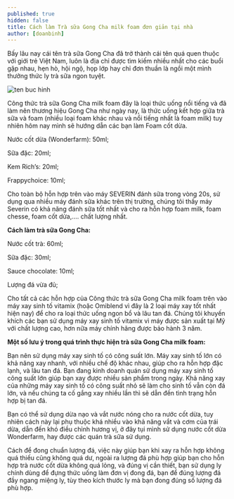 ```yaml
---
published: true
hidden: false
title: Cách làm Trà sữa Gong Cha milk foam đơn giản tại nhà
author: [doanbinh] 
---
```



Bấy lâu nay cái tên trà sữa Gong Cha đã trở thành cái tên quá quen thuộc với giới trẻ Việt Nam, luôn là địa chỉ được tìm kiếm nhiều nhất cho các buổi gặp nhau, hẹn hò, hội ngộ, họp lớp hay chỉ đơn thuần là ngồi một mình thưởng thức ly trà sữa ngon tuyệt.

![ten buc hinh](https://cachnauche.com/uploads/cach-pha-tra-sua-milk-foam.jpg "ten buc hinh")

Công thức trà sữa Gong Cha milk foam đây là loại thức uống nổi tiếng và đã làm nên thương hiệu Gong Cha như ngày nay, là thức uống kết hợp giữa trà sữa và  foam (nhiều loại foam khác nhau và nổi tiếng nhất là foam milk) tuy nhiên hôm nay mình sẽ hướng dẫn các bạn làm Foam cốt dừa.

 Nước cốt dừa (Wonderfarm): 50ml;

 Sữa đặc: 20ml;

 Kem Rich’s: 20ml;

 Frappychoice: 10ml;

Cho toàn bộ hỗn hợp trên vào máy SEVERIN đánh sữa trong vòng 20s, sử dụng qua nhiều máy đánh sữa khác trên thị trường, chúng tôi thấy máy Severin có khả năng đánh sữa tốt nhất và cho ra hỗn hợp foam milk, foam chesse, foam cốt dừa,…. chất lượng nhất.


**Cách làm trà sữa Gong Cha:** 

Nước cốt trà: 60ml;

Sữa đặc: 30ml;

Sauce chocolate: 10ml;

Lượng đá vừa đủ;


Cho tất cả các hỗn hợp của Công thức trà sữa Gong Cha milk foam trên vào máy xay sinh tố vitamix (hoặc Omiblend vì đây là 2 loại máy xay tốt nhất hiện nay) để cho ra loại thức uống ngon bổ và lâu tan đá. Chúng tôi khuyến khích các bạn sử dụng máy xay sinh tố vitamix vì máy được sản xuất tại Mỹ với chất lượng cao, hơn nữa máy chính hãng được bảo hành 3 năm.

**Một số lưu ý trong quá trình thực hiện trà sữa Gong Cha milk foam:**

Bạn nên sử dụng máy xay sinh tố có công suất lớn. Máy xay sinh tố lớn có khả năng xay nhanh, với nhiều chế độ khác nhau, giúp cho ra hỗn hợp đặc lạnh, và lâu tan đá. Bạn đang kinh doanh quán sử dụng máy xay sinh tố công suất lớn giúp bạn xay được nhiều sản phẩm trong ngày. Khả năng xay của những máy xay sinh tố có công suất nhỏ sẽ làm cho sinh tố vẫn còn đá lớn, và nếu chúng ta cố gắng xay nhiều lần thì sẽ dẫn đến tình trạng hỗn hợp bị tan đá.

Bạn có thể sử dụng dừa nạo và vắt nước nóng cho ra nước cốt dừa, tuy nhiên cách này lại phụ thuộc khá nhiều vào khả năng vắt và cơm của trái dừa, dẫn đến khó điều chỉnh hương vị, ở đây tụi mình sử dụng nước cốt dừa Wonderfarm, hay được các quán trà sữa sử dụng.

Cách để đong chuẩn lượng đá, việc này giúp bạn khi xay ra hỗn hợp không quá thiếu cũng không quá dư, ngoài ra lượng đá phù hợp giúp bạn cho hỗn hợp trà nước cốt dừa không quá lỏng, và đúng vị cần thiết, bạn sử dụng ly chính dùng để đựng thức uống làm đơn vị đong đá, bạn để đúng lượng đá đầy ngang miệng ly, tùy theo kích thước ly mà bạn đong đúng số lượng đá phù hợp.
